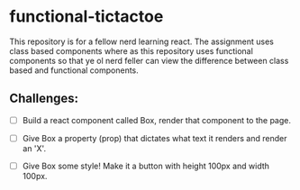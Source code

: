 # functional-tictactoe

This repository is for a fellow nerd learning react. The assignment uses class based components where as this repository uses functional components so that ye ol nerd feller can view the difference between class based and functional components.

## Challenges:

- [ ] Build a react component called Box, render that component to the page.

- [ ] Give Box a property (prop) that dictates what text it renders and render an 'X'.

- [ ] Give Box some style! Make it a button with height 100px and width 100px.
